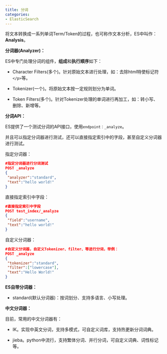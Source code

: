 ```yaml
---
title: 分词
categories: 
- ElasticSearch
---
```


将文本转换成一系列单词Term/Token的过程，也可称作文本分析，ES中叫作：**Analysis**。

**分词器(Analyzer)：**

ES中专门处理分词的组件，**组成**和**执行顺序**如下：

* Character Filters(多个)。针对原始文本进行处理，如：去除html特使标记符`</p>`等。

* Tokenizer(一个)。将原始文本按一定规则划分为单词。

* Token Filters(多个)。针对Tokenizer处理的单词进行再加工，如：转小写、删除、新增等。

**分词API：**

ES提供了一个测试分词的API接口，使用`endpoint：_analyze`。

并且可以指定分词器进行测试，还可以直接指定索引中的字段，甚至自定义分词器进行测试。

指定分词器：

```json
#指定分词器进行分词测试
POST _analyze
{
 "analyzer":"standard",
 "text":"hello world!"
}
```

直接指定索引中字段：

```json
#直接指定索引中字段
POST test_index/_analyze
{
 "field":"username",
 "text":"hello world!"
}
```

自定义分词器：

```json
#自定义分词器，自定义Tokenizer、filter、等进行分词，举例：
POST _analyze
{
 "tokenizer":"standard",
 "filter":["lowercase"],
 "text":"Hello World!"
}
```

**ES自带分词器：**

* standard(默认分词器)：按词划分、支持多语言、小写处理。

**中文分词器：**

目前，常用的中文分词器有：

* IK。实现中英文分词，支持多模式，可自定义词库，支持热更新分词词典。

* jieba。python中流行，支持繁体分词、并行分词，可自定义词典、词性标记等。